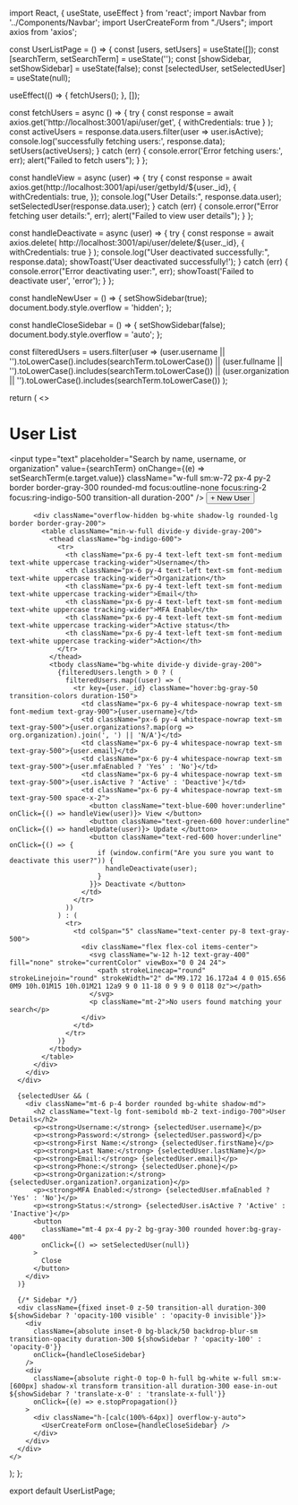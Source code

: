 import React, { useState, useEffect } from 'react';
import Navbar from '../Components/Navbar';
import UserCreateForm from "./Users";
import axios from 'axios';

const UserListPage = () => {
  const [users, setUsers] = useState([]);
  const [searchTerm, setSearchTerm] = useState('');
  const [showSidebar, setShowSidebar] = useState(false);
  const [selectedUser, setSelectedUser] = useState(null);

  useEffect(() => {
    fetchUsers();
  }, []);

  const fetchUsers = async () => {
    try {
      const response = await axios.get('http://localhost:3001/api/user/get',
        { withCredentials: true }
      );
      const activeUsers = response.data.users.filter(user => user.isActive);
      console.log('successfully fetching users:', response.data);
      setUsers(activeUsers);
    } catch (err) {
      console.error('Error fetching users:', err);
      alert("Failed to fetch users");
    }
  };

  const handleView = async (user) => {
    try {
      const response = await axios.get(http://localhost:3001/api/user/getbyId/${user._id}, {
        withCredentials: true,
      });
      console.log("User Details:", response.data.user);
      setSelectedUser(response.data.user);
    } catch (err) {
      console.error("Error fetching user details:", err);
      alert("Failed to view user details");
    }
  };

  const handleDeactivate = async (user) => {
    try {
      const response = await axios.delete(
        http://localhost:3001/api/user/delete/${user._id},
        { withCredentials: true }
      );
      console.log("User deactivated successfully:", response.data);
      showToast('User deactivated successfully!');
    } catch (err) {
      console.error("Error deactivating user:", err);
      showToast('Failed to deactivate user', 'error');
    }
  };


  const handleNewUser = () => {
    setShowSidebar(true);
    document.body.style.overflow = 'hidden';
  };

  const handleCloseSidebar = () => {
    setShowSidebar(false);
    document.body.style.overflow = 'auto';
  };

  const filteredUsers = users.filter(user =>
    (user.username || '').toLowerCase().includes(searchTerm.toLowerCase()) ||
    (user.fullname || '').toLowerCase().includes(searchTerm.toLowerCase()) ||
    (user.organization || '').toLowerCase().includes(searchTerm.toLowerCase())
  );

  return (
    <>
      <Navbar />
      <div className="relative min-h-screen bg-gray-50 py-12 px-4 sm:px-6 lg:px-8">
        <div className="max-w-7xl mx-auto">
          <div className="flex flex-col sm:flex-row sm:justify-between sm:items-center mb-4 gap-4">
            <h1 className="text-2xl font-semibold text-gray-700">User List</h1>
            <div className="flex gap-4 w-full sm:w-auto">
              <input
                type="text"
                placeholder="Search by name, username, or organization"
                value={searchTerm}
                onChange={(e) => setSearchTerm(e.target.value)}
                className="w-full sm:w-72 px-4 py-2 border border-gray-300 rounded-md focus:outline-none focus:ring-2 focus:ring-indigo-500 transition-all duration-200"
              />
              <button
                onClick={handleNewUser}
                className="bg-indigo-600 text-white py-2 px-4 rounded-md hover:bg-indigo-700 transition-colors duration-200 flex items-center gap-1"
              >
                <span>+</span>
                <span>New User</span>
              </button>
            </div>
          </div>

          <div className="overflow-hidden bg-white shadow-lg rounded-lg border border-gray-200">
            <table className="min-w-full divide-y divide-gray-200">
              <thead className="bg-indigo-600">
                <tr>
                  <th className="px-6 py-4 text-left text-sm font-medium text-white uppercase tracking-wider">Username</th>
                  <th className="px-6 py-4 text-left text-sm font-medium text-white uppercase tracking-wider">Organization</th>
                  <th className="px-6 py-4 text-left text-sm font-medium text-white uppercase tracking-wider">Email</th>
                  <th className="px-6 py-4 text-left text-sm font-medium text-white uppercase tracking-wider">MFA Enable</th>
                  <th className="px-6 py-4 text-left text-sm font-medium text-white uppercase tracking-wider">Active status</th>
                  <th className="px-6 py-4 text-left text-sm font-medium text-white uppercase tracking-wider">Action</th>
                </tr>
              </thead>
              <tbody className="bg-white divide-y divide-gray-200">
                {filteredUsers.length > 0 ? (
                  filteredUsers.map((user) => (
                    <tr key={user._id} className="hover:bg-gray-50 transition-colors duration-150">
                      <td className="px-6 py-4 whitespace-nowrap text-sm font-medium text-gray-900">{user.username}</td>
                      <td className="px-6 py-4 whitespace-nowrap text-sm text-gray-500">{user.organizations?.map(org => org.organization).join(', ') || 'N/A'}</td>
                      <td className="px-6 py-4 whitespace-nowrap text-sm text-gray-500">{user.email}</td>
                      <td className="px-6 py-4 whitespace-nowrap text-sm text-gray-500">{user.mfaEnabled ? 'Yes' : 'No'}</td>
                      <td className="px-6 py-4 whitespace-nowrap text-sm text-gray-500">{user.isActive ? 'Active' : 'Deactive'}</td>
                      <td className="px-6 py-4 whitespace-nowrap text-sm text-gray-500 space-x-2">
                        <button className="text-blue-600 hover:underline" onClick={() => handleView(user)}> View </button>
                        <button className="text-green-600 hover:underline" onClick={() => handleUpdate(user)}> Update </button>
                        <button className="text-red-600 hover:underline" onClick={() => {
                          if (window.confirm("Are you sure you want to deactivate this user?")) {
                            handleDeactivate(user);
                          }
                        }}> Deactivate </button>
                      </td>
                    </tr>
                  ))
                ) : (
                  <tr>
                    <td colSpan="5" className="text-center py-8 text-gray-500">
                      <div className="flex flex-col items-center">
                        <svg className="w-12 h-12 text-gray-400" fill="none" stroke="currentColor" viewBox="0 0 24 24">
                          <path strokeLinecap="round" strokeLinejoin="round" strokeWidth="2" d="M9.172 16.172a4 4 0 015.656 0M9 10h.01M15 10h.01M21 12a9 9 0 11-18 0 9 9 0 0118 0z"></path>
                        </svg>
                        <p className="mt-2">No users found matching your search</p>
                      </div>
                    </td>
                  </tr>
                )}
              </tbody>
            </table>
          </div>
        </div>
      </div>

      {selectedUser && (
        <div className="mt-6 p-4 border rounded bg-white shadow-md">
          <h2 className="text-lg font-semibold mb-2 text-indigo-700">User Details</h2>
          <p><strong>Username:</strong> {selectedUser.username}</p>
          <p><strong>Password:</strong> {selectedUser.password}</p>
          <p><strong>First Name:</strong> {selectedUser.firstName}</p>
          <p><strong>Last Name:</strong> {selectedUser.lastName}</p>
          <p><strong>Email:</strong> {selectedUser.email}</p>
          <p><strong>Phone:</strong> {selectedUser.phone}</p>
          <p><strong>Organization:</strong> {selectedUser.organization?.organization}</p>
          <p><strong>MFA Enabled:</strong> {selectedUser.mfaEnabled ? 'Yes' : 'No'}</p>
          <p><strong>Status:</strong> {selectedUser.isActive ? 'Active' : 'Inactive'}</p>
          <button
            className="mt-4 px-4 py-2 bg-gray-300 rounded hover:bg-gray-400"
            onClick={() => setSelectedUser(null)}
          >
            Close
          </button>
        </div>
      )}

      {/* Sidebar */}
      <div className={fixed inset-0 z-50 transition-all duration-300 ${showSidebar ? 'opacity-100 visible' : 'opacity-0 invisible'}}>
        <div
          className={absolute inset-0 bg-black/50 backdrop-blur-sm transition-opacity duration-300 ${showSidebar ? 'opacity-100' : 'opacity-0'}}
          onClick={handleCloseSidebar}
        />
        <div
          className={absolute right-0 top-0 h-full bg-white w-full sm:w-[600px] shadow-xl transform transition-all duration-300 ease-in-out ${showSidebar ? 'translate-x-0' : 'translate-x-full'}}
          onClick={(e) => e.stopPropagation()}
        >
          <div className="h-[calc(100%-64px)] overflow-y-auto">
            <UserCreateForm onClose={handleCloseSidebar} />
          </div>
        </div>
      </div>
    </>
  );
};

export default UserListPage;